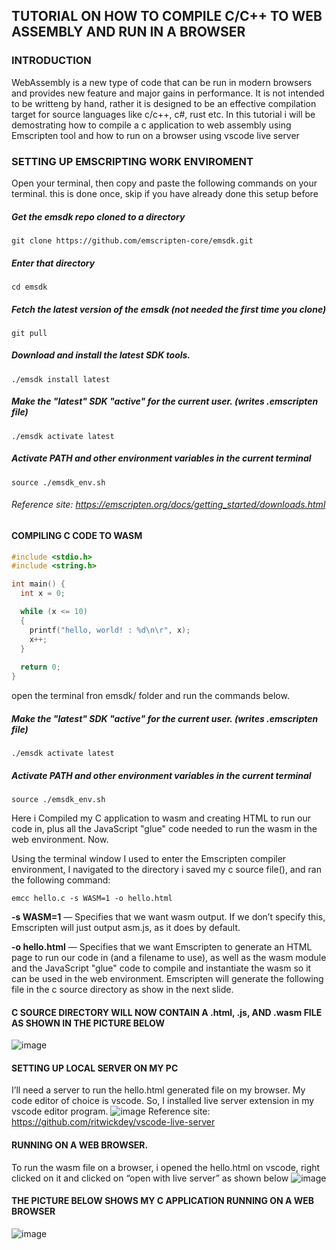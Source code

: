 

## TUTORIAL ON HOW TO COMPILE C/C++ TO WEB ASSEMBLY AND RUN IN A BROWSER

### INTRODUCTION
WebAssembly is a new type of code that can be run in modern browsers and provides new feature and major gains in performance. 
It is not intended to be writteng by hand, rather it is designed to be an effective compilation target for source languages like c/c++, c#, rust etc.
In this tutorial i will be demostrating how to compile a c application to web assembly using Emscripten tool and how to run on a browser using vscode live server


### SETTING UP EMSCRIPTING WORK ENVIROMENT
Open your terminal, then copy and paste the following commands on your terminal. this is done once, skip if you have already done this setup before
##### Get the emsdk repo cloned to a directory 
    git clone https://github.com/emscripten-core/emsdk.git


##### Enter that directory
    cd emsdk


##### Fetch the latest version of the emsdk (not needed the first time you clone)
    git pull


##### Download and install the latest SDK tools.
    ./emsdk install latest


##### Make the "latest" SDK "active" for the current user. (writes .emscripten file)
    ./emsdk activate latest


##### Activate PATH and other environment variables in the current terminal
    source ./emsdk_env.sh
    
###### Reference site: https://emscripten.org/docs/getting_started/downloads.html


####  
#### COMPILING C CODE TO WASM
    

```C
#include <stdio.h>
#include <string.h>

int main() {
  int x = 0;

  while (x <= 10)
  {
    printf("hello, world! : %d\n\r", x);    
    x++;
  }
  
  return 0;
}

```
open the terminal fron emsdk/ folder and run the commands below. 
##### Make the "latest" SDK "active" for the current user. (writes .emscripten file)
    ./emsdk activate latest


##### Activate PATH and other environment variables in the current terminal
    source ./emsdk_env.sh

Here i Compiled my C application to wasm and creating HTML to run our code in, plus all the JavaScript "glue" code needed to run the wasm in the web environment.
Now.

Using the terminal window I used to enter the Emscripten compiler environment, I navigated to the directory i saved my c source file(), and ran the following command: 

    emcc hello.c -s WASM=1 -o hello.html

**-s WASM=1** — Specifies that we want wasm output. If we don’t specify this, Emscripten will just output asm.js, as it does by default.

**-o hello.html** — Specifies that we want Emscripten to generate an HTML page to run our code in (and a filename to use), as well as the wasm module and the JavaScript "glue" code to compile and instantiate the wasm so it can be used in the web environment.
Emscripten will generate the following file in the c source directory as show in the next slide.


####     
#### C SOURCE DIRECTORY WILL NOW CONTAIN A .html, .js, AND .wasm FILE AS SHOWN IN THE PICTURE BELOW
![image](https://user-images.githubusercontent.com/42975388/138512345-8d045da5-dded-4824-95f0-201182e356d8.png)

####   
#### SETTING UP LOCAL SERVER ON MY PC
I’ll need a server to run the hello.html generated  file on my browser.
My code editor of choice is vscode. So, I installed live server extension in my vscode editor program. 
![image](https://user-images.githubusercontent.com/42975388/138513394-c8ee63b9-9a70-4eb7-ad6f-6dd84b5a6d6f.png)
Reference site: https://github.com/ritwickdey/vscode-live-server


#### 
#### RUNNING ON A WEB BROWSER. 
To run the wasm file on a browser, i opened the hello.html on vscode, right  clicked on it and clicked on “open with live server” as shown below
![image](https://user-images.githubusercontent.com/42975388/138513509-b384cf13-fa01-4641-bf22-7be88cbf7986.png)


#### 
#### THE PICTURE BELOW SHOWS MY C APPLICATION RUNNING ON A WEB BROWSER

![image](https://user-images.githubusercontent.com/42975388/138513593-f08b8877-facd-4515-bbf5-3a75a1da6b42.png)

